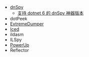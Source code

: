 - [dnSpy](https://github.com/dnSpyex/dnSpy)
  - [支持 dotnet 6 的 dnSpy 神器版本](https://blog.lindexi.com/post/%E6%94%AF%E6%8C%81-dotnet-6-%E7%9A%84-dnSpy-%E7%A5%9E%E5%99%A8%E7%89%88%E6%9C%AC.html) 
- dotPeek
- [ExtremeDumper](https://github.com/wwh1004/ExtremeDumper)
- [Iced](https://github.com/icedland/iced)
- ildasm
- ILSpy
- [PowerUp](https://github.com/badamczewski/PowerUp)
- Reflector
